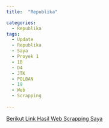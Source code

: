 ```yaml
---
title:  "Republika"

categories: 
  - Republika
tags:
  - Update 
  - Republika 
  - Saya 
  - Proyek 1 
  - 1B
  - D4
  - JTK 
  - POLBAN 
  - 19 
  - Web
  - Scrapping
  
---
```

 <a href="../Republika.html"><u>Berikut Link Hasil Web Scrapping Saya</u></a>